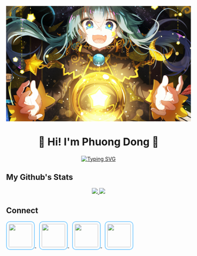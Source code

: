 <picture>
    <img align="center" src="assets/header.png" alt="Header Img">
</picture>

<h1 align="center">
  🌟 Hi! I'm Phuong Dong 🌟
</h1>

<!-- Make with: https://readme-typing-svg.demolab.com/demo/ -->
<p align="center">
<a href="https://git.io/typing-svg"><img align="center" src="https://readme-typing-svg.demolab.com?font=Fira+Code&pause=1000&center=true&vCenter=true&width=550&height=70&lines=I'm+an+AI+Engineer.+Also+an+Anime+Enjoyer+%F0%9F%90%B3" alt="Typing SVG" /></a>
</p>
<!-- - 🌱 I’m currently learning AI, ML, DL and making some interesting projects about them
- ⛩️ I extremely love Anime and Anime Arts and my projects mainly focus them -->

<h2 align="left">My Github's Stats</h2>

<p align="center">
<a href="https://github.com/anuraghazra/github-readme-stats">
  <img height=200 src="https://github-readme-stats.vercel.app/api?username=PD-Mera&show_icons=true&theme=one_dark_pro" />
</a>
<a href="https://github.com/anuraghazra/convoychat">
  <img height=200 src="https://github-readme-stats.vercel.app/api/top-langs?username=PD-Mera&layout=compact&langs_count=8&card_width=320&theme=one_dark_pro" />
</a>
</p>

<h2 align="left">Connect</h2>

<a href="https://github.com/PD-Mera">
  <img style="border: 2px solid #85CEFF; border-radius: 10px; padding: 5px" height="64" width="64" src="https://cdn.simpleicons.org/github/85CEFF" />
</a> &nbsp <a href="https://www.linkedin.com/in/dongtrinh/">
  <img style="border: 2px solid #85CEFF; border-radius: 10px; padding: 5px" height="64" width="64" src="https://cdn.simpleicons.org/linkedin/85CEFF" />
</a> &nbsp <a href="https://www.discordapp.com/users/701058571802247248">
  <img style="border: 2px solid #85CEFF; border-radius: 10px; padding: 5px" height="64" width="64" src="https://cdn.simpleicons.org/discord/85CEFF" />
</a> &nbsp <a href="https://anilist.co/user/PDMera/">
  <img style="border: 2px solid #85CEFF; border-radius: 10px; padding: 5px" height="64" width="64" src="https://cdn.simpleicons.org/anilist/85CEFF" />
</a>


<!-- <h2 align="left">Contributions</h2>

<picture>
  <img alt="github-snake" src="https://raw.githubusercontent.com/PD-Mera/PD-Mera/snk/github-snake-dark.svg" />
</picture> -->

<!--
<h2 align="left">Chilling Corner</h2>



<table max-width="100%" style="width: 100%">
    <tr>
      <th style="text-align: center">Anilist Corner</th>
      <th style="text-align: center">Waifu Corner</th>
    </tr>
    <tr>
      <td>
        <picture>
          <img src="./metrics/plugin/anilist.svg" alt="Anime Watcher" width="100%" height="100%">
        </picture>
      </td>
      <td width="32%">
<!--START_SECTION:update_image-->
<!--
<picture>
                    <img src='https://media.tenor.com/p4LtTIVc5DwAAAAC/kubo-kubo-san.gif' height=100% width=100% align=center alt=Image ALT />
                  </picture>
                  <br>
                  <picture>
                    <img src='https://i.pinimg.com/originals/79/1c/84/791c8473f1d9617b9e6942f44ec85ea6.gif' height=100% width=100% align=center alt=Image ALT />
                  </picture>
                  <br>
                  <picture>
                    <img src='https://media.tenor.com/wr2bCL53YR8AAAAd/kubo-san-anime.gif' height=100% width=100% align=center alt=Image ALT />
                  </picture>
<!--END_SECTION:update_image
</td>
    </tr>
</table>
-->
